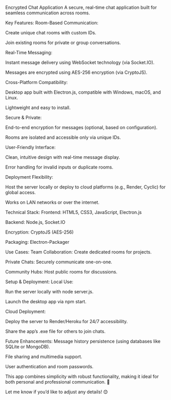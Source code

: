 Encrypted Chat Application
A secure, real-time chat application built for seamless communication across rooms.

Key Features:
Room-Based Communication:

Create unique chat rooms with custom IDs.

Join existing rooms for private or group conversations.

Real-Time Messaging:

Instant message delivery using WebSocket technology (via Socket.IO).

Messages are encrypted using AES-256 encryption (via CryptoJS).

Cross-Platform Compatibility:

Desktop app built with Electron.js, compatible with Windows, macOS, and Linux.

Lightweight and easy to install.

Secure & Private:

End-to-end encryption for messages (optional, based on configuration).

Rooms are isolated and accessible only via unique IDs.

User-Friendly Interface:

Clean, intuitive design with real-time message display.

Error handling for invalid inputs or duplicate rooms.

Deployment Flexibility:

Host the server locally or deploy to cloud platforms (e.g., Render, Cyclic) for global access.

Works on LAN networks or over the internet.

Technical Stack:
Frontend: HTML5, CSS3, JavaScript, Electron.js

Backend: Node.js, Socket.IO

Encryption: CryptoJS (AES-256)

Packaging: Electron-Packager

Use Cases:
Team Collaboration: Create dedicated rooms for projects.

Private Chats: Securely communicate one-on-one.

Community Hubs: Host public rooms for discussions.

Setup & Deployment:
Local Use:

Run the server locally with node server.js.

Launch the desktop app via npm start.

Cloud Deployment:

Deploy the server to Render/Heroku for 24/7 accessibility.

Share the app’s .exe file for others to join chats.

Future Enhancements:
Message history persistence (using databases like SQLite or MongoDB).

File sharing and multimedia support.

User authentication and room passwords.

This app combines simplicity with robust functionality, making it ideal for both personal and professional communication. 🚀

Let me know if you’d like to adjust any details! 😊


